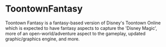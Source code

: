 # ToontownFantasy
 Toontown Fantasy is a fantasy-based version of Disney's Toontown Online which is expected to have fantasy aspects to capture the 'Disney Magic', more of an open-world/adventure aspect to the gameplay, updated graphic/graphics engine, and more.
